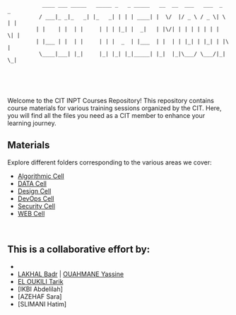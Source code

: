 ```
           ____ ___ _____   _____ _   _ _____   __  __  ___   ___  _   _ 
          / ___|_ _|_   _| |_   _| | | | ____| |  \/  |/ _ \ / _ \| \ | |
         | |    | |  | |     | | | |_| |  _|   | |\/| | | | | | | |  \| |
         | |___ | |  | |     | | |  _  | |___  | |  | | |_| | |_| | |\  |
          \____|___| |_|     |_| |_| |_|_____| |_|  |_|\___/ \___/|_| \_|
                                                                 
```




<br>
<br>



Welcome to the CIT INPT Courses Repository! This repository contains course materials for various training sessions organized by the CIT. Here, you will find all the files you need as a CIT member to enhance your learning journey.



## Materials

Explore different folders corresponding to the various areas we cover:
- [Algorithmic Cell](./24-25/AlgoCell)
- [DATA Cell](./24-25/DataCell)
- [Design Cell](./24-25/DesignCell)
- [DevOps Cell](./24-25/DevOpsCell)
- [Security Cell](./24-25/SecurityCell)
- [WEB Cell](./24-25/WebCell)



<br>

## This is a collaborative effort by:
  - 
  - [LAKHAL Badr](https://github.com/BALK-03) | [OUAHMANE Yassine](https://github.com/YassineOUAHMANE)
  - [EL OUKILI Tarik](https://github.com/TarikEloukili)
  - [IKBI Abdelilah]
  - [AZEHAF Sara]
  - [SLIMANI Hatim]




